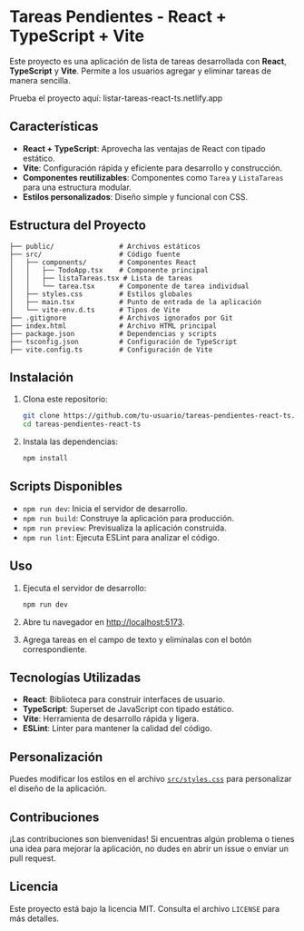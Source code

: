 # Tareas Pendientes - React + TypeScript + Vite

Este proyecto es una aplicación de lista de tareas desarrollada con **React**, **TypeScript** y **Vite**. Permite a los usuarios agregar y eliminar tareas de manera sencilla.

Prueba el proyecto aquí: listar-tareas-react-ts.netlify.app

## Características

- **React + TypeScript**: Aprovecha las ventajas de React con tipado estático.
- **Vite**: Configuración rápida y eficiente para desarrollo y construcción.
- **Componentes reutilizables**: Componentes como `Tarea` y `ListaTareas` para una estructura modular.
- **Estilos personalizados**: Diseño simple y funcional con CSS.

## Estructura del Proyecto

```
├── public/                # Archivos estáticos
├── src/                   # Código fuente
│   ├── components/        # Componentes React
│   │   ├── TodoApp.tsx    # Componente principal
│   │   ├── listaTareas.tsx # Lista de tareas
│   │   └── tarea.tsx      # Componente de tarea individual
│   ├── styles.css         # Estilos globales
│   ├── main.tsx           # Punto de entrada de la aplicación
│   └── vite-env.d.ts      # Tipos de Vite
├── .gitignore             # Archivos ignorados por Git
├── index.html             # Archivo HTML principal
├── package.json           # Dependencias y scripts
├── tsconfig.json          # Configuración de TypeScript
├── vite.config.ts         # Configuración de Vite
```

## Instalación

1. Clona este repositorio:

   ```bash
   git clone https://github.com/tu-usuario/tareas-pendientes-react-ts.git
   cd tareas-pendientes-react-ts
   ```

2. Instala las dependencias:

   ```bash
   npm install
   ```

## Scripts Disponibles

- `npm run dev`: Inicia el servidor de desarrollo.
- `npm run build`: Construye la aplicación para producción.
- `npm run preview`: Previsualiza la aplicación construida.
- `npm run lint`: Ejecuta ESLint para analizar el código.

## Uso

1. Ejecuta el servidor de desarrollo:

   ```bash
   npm run dev
   ```

2. Abre tu navegador en [http://localhost:5173](http://localhost:5173).

3. Agrega tareas en el campo de texto y elimínalas con el botón correspondiente.

## Tecnologías Utilizadas

- **React**: Biblioteca para construir interfaces de usuario.
- **TypeScript**: Superset de JavaScript con tipado estático.
- **Vite**: Herramienta de desarrollo rápida y ligera.
- **ESLint**: Linter para mantener la calidad del código.

## Personalización

Puedes modificar los estilos en el archivo [`src/styles.css`](src/styles.css) para personalizar el diseño de la aplicación.

## Contribuciones

¡Las contribuciones son bienvenidas! Si encuentras algún problema o tienes una idea para mejorar la aplicación, no dudes en abrir un issue o enviar un pull request.

## Licencia

Este proyecto está bajo la licencia MIT. Consulta el archivo `LICENSE` para más detalles.
